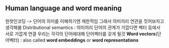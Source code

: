 ## Human language and word meaning
원핫인코딩 -> 단어의 의미를 이해하기엔 제한적임
그래서 의미끼리 연관을 짓어보자고 생각해봄
Distributional semantics : 의미끼리 단어의 관계가 가깝다면 벡터 등에서 서로 가깝게 연결
우리는 각각의 단어에대해 단어벡터를 갖게 될것
**Word vectors**(단어벡터) : also called **word embeddings** or **word representations**
